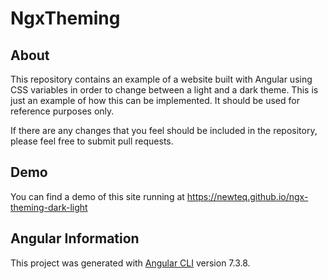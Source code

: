 # NgxTheming

## About

This repository contains an example of a website built with Angular using CSS variables in order to change between a light and a dark theme. This is just an example of how this can be implemented. It should be used for reference purposes only.

If there are any changes that you feel should be included in the repository, please feel free to submit pull requests.

## Demo

You can find a demo of this site running at https://newteq.github.io/ngx-theming-dark-light

## Angular Information

This project was generated with [Angular CLI](https://github.com/angular/angular-cli) version 7.3.8.
